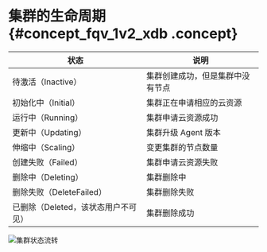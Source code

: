 # 集群的生命周期 {#concept_fqv_1v2_xdb .concept}

|状态|说明|
|--|--|
|待激活（Inactive）|集群创建成功，但是集群中没有节点|
|初始化中（Initial）|集群正在申请相应的云资源|
|运行中（Running）|集群申请云资源成功|
|更新中（Updating）|集群升级 Agent 版本|
|伸缩中（Scaling）|变更集群的节点数量|
|创建失败（Failed）|集群申请云资源失败|
|删除中（Deleting）|集群删除中|
|删除失败（DeleteFailed）|集群删除失败|
|已删除（Deleted，该状态用户不可见）|集群删除成功|

![](http://static-aliyun-doc.oss-cn-hangzhou.aliyuncs.com/assets/img/6989/4752_zh-CN.png "集群状态流转")

